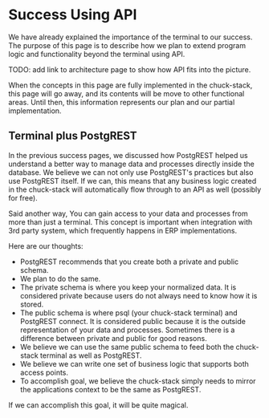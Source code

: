 # Success Using API

We have already explained the importance of the terminal to our success. The purpose of this page is to describe how we plan to extend program logic and functionality beyond the terminal using API.

TODO: add link to architecture page to show how API fits into the picture.

When the concepts in this page are fully implemented in the chuck-stack, this page will go away, and its contents will be move to other functional areas. Until then, this information represents our plan and our partial implementation.

## Terminal plus PostgREST

In the previous success pages, we discussed how PostgREST helped us understand a better way to manage data and processes directly inside the database. We believe we can not only use PostgREST's practices but also use PostgREST itself. If we can, this means that any business logic created in the chuck-stack will automatically flow through to an API as well (possibly for free). 

Said another way, You can gain access to your data and processes from more than just a terminal. This concept is important when integration with 3rd party system, which frequently happens in ERP implementations.

Here are our thoughts:

- PostgREST recommends that you create both a private and public schema.
- We plan to do the same.
- The private schema is where you keep your normalized data. It is considered private because users do not always need to know how it is stored.
- The public schema is where psql (your chuck-stack terminal) and PostgREST connect. It is considered public because it is the outside representation of your data and processes. Sometimes there is a difference between private and public for good reasons.
- We believe we can use the same public schema to feed both the chuck-stack terminal as well as PostgREST.
- We believe we can write one set of business logic that supports both access points.
- To accomplish goal, we believe the chuck-stack simply needs to mirror the applications context to be the same as PostgREST.

If we can accomplish this goal, it will be quite magical.
